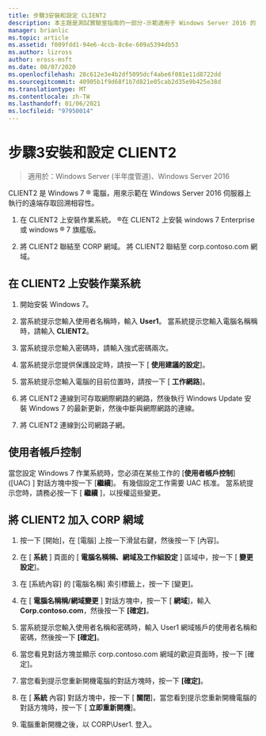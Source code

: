 ```yaml
---
title: 步驟3安裝和設定 CLIENT2
description: 本主題是測試實驗室指南的一部分-示範適用于 Windows Server 2016 的 DirectAccess 多網站部署
manager: brianlic
ms.topic: article
ms.assetid: f009fdd1-94e6-4ccb-8c6e-609a5394db53
ms.author: lizross
author: eross-msft
ms.date: 08/07/2020
ms.openlocfilehash: 28c612e3e4b2df5095dcf4abe6f081e11d8722dd
ms.sourcegitcommit: 40905b1f9d68f1b7d821e05cab2d35e9b425e38d
ms.translationtype: MT
ms.contentlocale: zh-TW
ms.lasthandoff: 01/06/2021
ms.locfileid: "97950014"
---
```

# <a name="step-3-install-and-configure-client2"></a>步驟3安裝和設定 CLIENT2

>適用於：Windows Server (半年度管道)、Windows Server 2016

CLIENT2 是 Windows 7 &reg;  電腦，用來示範在 Windows Server 2016 伺服器上執行的遠端存取回溯相容性。

1. 在 CLIENT2 上安裝作業系統。 &reg;在 CLIENT2 上安裝 windows 7 Enterprise 或 windows &reg; 7 旗艦版。

2. 將 CLIENT2 聯結至 CORP 網域。 將 CLIENT2 聯結至 corp.contoso.com 網域。

## <a name="to-install-the-operating-system-on-client2"></a>在 CLIENT2 上安裝作業系統

1.  開始安裝 Windows 7。

2.  當系統提示您輸入使用者名稱時，輸入 **User1**。 當系統提示您輸入電腦名稱稱時，請輸入 **CLIENT2**。

3.  當系統提示您輸入密碼時，請輸入強式密碼兩次。

4.  當系統提示您提供保護設定時，請按一下 [ **使用建議的設定**]。

5.  當系統提示您輸入電腦的目前位置時，請按一下 [ **工作網路**]。

6.  將 CLIENT2 連線到可存取網際網路的網路，然後執行 Windows Update 安裝 Windows 7 的最新更新，然後中斷與網際網路的連線。

7.  將 CLIENT2 連線到公司網路子網。

## <a name="user-account-control"></a>使用者帳戶控制
當您設定 Windows 7 作業系統時，您必須在某些工作的 [**使用者帳戶控制**] ([UAC) ] 對話方塊中按一下 [**繼續**]。 有幾個設定工作需要 UAC 核准。 當系統提示您時，請務必按一下 [ **繼續** ]，以授權這些變更。

## <a name="to-join-client2-to-the-corp-domain"></a>將 CLIENT2 加入 CORP 網域

1.  按一下 [開始]，在 [電腦] 上按一下滑鼠右鍵，然後按一下 [內容]。

2.  在 [ **系統** ] 頁面的 [ **電腦名稱稱、網域及工作組設定** ] 區域中，按一下 [ **變更設定**]。

3.  在 [系統內容] 的 [電腦名稱] 索引標籤上，按一下 [變更]。

4.  在 [ **電腦名稱稱/網域變更** ] 對話方塊中，按一下 [ **網域**]，輸入 **Corp.contoso.com**，然後按一下 **[確定]**。

5.  當系統提示您輸入使用者名稱和密碼時，輸入 User1 網域帳戶的使用者名稱和密碼，然後按一下 **[確定]**。

6.  當您看見對話方塊並顯示 corp.contoso.com 網域的歡迎頁面時，按一下 [確定]。

7.  當您看到提示您重新開機電腦的對話方塊時，按一下 **[確定]**。

8.  在 [ **系統** 內容] 對話方塊中，按一下 [ **關閉**]，當您看到提示您重新開機電腦的對話方塊時，按一下 [ **立即重新開機**]。

9. 電腦重新開機之後，以 CORP\User1. 登入。
